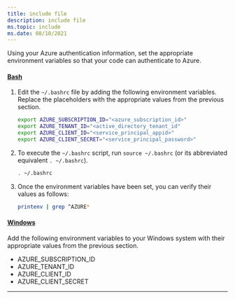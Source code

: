```yaml
---
title: include file
description: include file
ms.topic: include
ms.date: 08/10/2021
---
```


Using your Azure authentication information, set the appropriate environment variables so that your code can authenticate to Azure.

#### [Bash](#tab/bash)

1. Edit the `~/.bashrc` file by adding the following environment variables. Replace the placeholders with the appropriate values from the previous section.

    ```bash
    export AZURE_SUBSCRIPTION_ID="<azure_subscription_id>"
    export AZURE_TENANT_ID="<active_directory_tenant_id"
    export AZURE_CLIENT_ID="<service_principal_appid>"
    export AZURE_CLIENT_SECRET="<service_principal_password>"
    ```

1. To execute the `~/.bashrc` script, run `source ~/.bashrc` (or its abbreviated equivalent `. ~/.bashrc`).

    ```bash
    . ~/.bashrc
    ```

1. Once the environment variables have been set, you can verify their values as follows:

    ```bash
    printenv | grep ^AZURE*
    ```

#### [Windows](#tab/windows)

Add the following environment variables to your Windows system with their appropriate values from the previous section.

- AZURE_SUBSCRIPTION_ID
- AZURE_TENANT_ID
- AZURE_CLIENT_ID
- AZURE_CLIENT_SECRET

----

